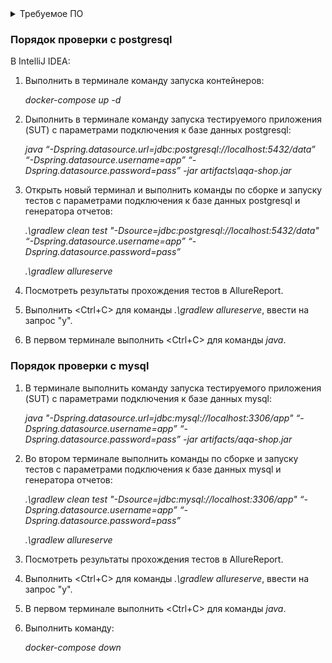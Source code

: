 <details>
   <summary>Требуемое ПО</summary>

На компьютере дожны быть установлены
1. OC Windows не ниже 10 версии,
1. Docker и образы:
- node-app:1.0
- postgres:12-alpine
- mysql:8.0
</details>

### Порядок проверки с postgresql
В IntelliJ IDEA:
1. Выполнить в терминале команду запуска контейнеров:

    *docker-compose up -d*

2. Dыполнить в терминале команду запуска тестируемого приложения (SUT) с параметрами подключения к базе данных postgresql:

    *java “-Dspring.datasource.url=jdbc:postgresql://localhost:5432/data” “-Dspring.datasource.username=app” “-Dspring.datasource.password=pass” -jar artifacts\aqa-shop.jar*

3. Открыть новый терминал и выполнить команды по сборке и запуску тестов с параметрами подключения к базе данных postgresql и генератора отчетов:

    *.\gradlew clean test "-Dsource=jdbc:postgresql://localhost:5432/data" “-Dspring.datasource.username=app” “-Dspring.datasource.password=pass”*

    *.\gradlew allureserve*

4. Посмотреть результаты прохождения тестов в AllureReport.
5. Выполнить <Ctrl+C> для команды *.\gradlew allureserve*, ввести на запрос "y".
6. В первом терминале выполнить <Ctrl+C> для команды *java*.

### Порядок проверки с mysql
1. В терминале выполнить команду запуска тестируемого приложения (SUT) с параметрами подключения к базе данных mysql:

    *java "-Dspring.datasource.url=jdbc:mysql://localhost:3306/app" “-Dspring.datasource.username=app” “-Dspring.datasource.password=pass” -jar artifacts/aqa-shop.jar*

6. Во втором терминале выполнить команды по сборке и запуску тестов с параметрами подключения к базе данных mysql и генератора отчетов:

    *.\gradlew clean test "-Dsource=jdbc:mysql://localhost:3306/app" “-Dspring.datasource.username=app” “-Dspring.datasource.password=pass”*

    *.\gradlew allureserve*

7. Посмотреть результаты прохождения тестов в AllureReport.
8. Выполнить <Ctrl+C> для команды *.\gradlew allureserve*, ввести на запрос "y".
9. В первом терминале выполнить <Ctrl+C> для команды *java*.
10. Выполнить команду:

    *docker-compose down*
